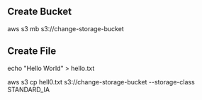 ## Create Bucket

aws s3 mb s3://change-storage-bucket


## Create File 

echo "Hello World" > hello.txt

aws s3 cp hell0.txt s3://change-storage-bucket --storage-class STANDARD_IA